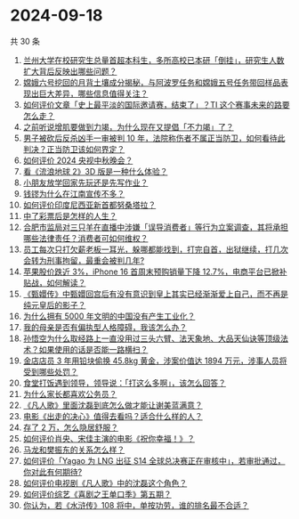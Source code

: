 # 2024-09-18

共 30 条

<!-- BEGIN ZHIHUVIDEO -->
<!-- 最后更新时间 Wed Sep 18 2024 00:11:04 GMT+0800 (China Standard Time) -->
1. [兰州大学在校研究生总量首超本科生，多所高校已本研「倒挂」，研究生人数扩大背后反映出哪些问题？](https://www.zhihu.com/question/667321668)
1. [嫦娥六号挖回的月背土壤成分揭秘，与阿波罗任务和嫦娥五号任务带回样品表现出巨大差异，哪些信息值得关注？](https://www.zhihu.com/question/667386991)
1. [如何评价文章「史上最平淡的国际邀请赛，结束了」？TI 这个赛事未来的路要怎么走？](https://www.zhihu.com/question/667315952)
1. [之前听说增肌要做到力竭，为什么现在又提倡「不力竭」了？](https://www.zhihu.com/question/667148988)
1. [男子被砍后反杀凶手一审被判 10 年，法院称伤者不属正当防卫，如何看待此判决？正当防卫该如何界定？](https://www.zhihu.com/question/667297580)
1. [如何评价 2024 央视中秋晚会？](https://www.zhihu.com/question/667422371)
1. [看《流浪地球 2》3D 版是一种什么体验？](https://www.zhihu.com/question/667154085)
1. [小朋友放学回家先玩还是先写作业？](https://www.zhihu.com/question/666153813)
1. [钱镠为什么在江南宣传不多？](https://www.zhihu.com/question/666533825)
1. [如何评价印度尼西亚新首都努桑塔拉？](https://www.zhihu.com/question/661220622)
1. [中了彩票后是怎样的人生？](https://www.zhihu.com/question/456468625)
1. [合肥市监局对三只羊在直播中涉嫌「误导消费者」等行为立案调查，其将承担哪些法律责任？消费者可如何维权？](https://www.zhihu.com/question/667389119)
1. [员工每次只打欠薪老板一耳光，躲哪都能找到，打完自首，出狱继续，打几次会转为刑事拘留，最重会被判几年?](https://www.zhihu.com/question/661147305)
1. [苹果股价跌近 3%，iPhone 16 首周末预购销量下降 12.7%，电商平台已掀补贴战，如何解读？](https://www.zhihu.com/question/667379411)
1. [《甄嬛传》中甄嬛回宫后有没有意识到皇上其实已经渐渐爱上自己，而不再是纯元皇后的影子？](https://www.zhihu.com/question/655782811)
1. [为什么拥有 5000 年文明的中国没有产生工业化？](https://www.zhihu.com/question/633096567)
1. [我的母亲是否有偏执型人格障碍，我该怎么办？](https://www.zhihu.com/question/68187662)
1. [孙悟空为什么取经路上一直没用过三头六臂、法天象地、大品天仙诀等顶级法术？如果使用的话是否能一路横扫？](https://www.zhihu.com/question/596192038)
1. [金店店员 3 年用铅块偷换 45.8kg 黄金，涉案价值达 1894 万元，涉事人员将受到哪些处罚？](https://www.zhihu.com/question/667312547)
1. [食堂打饭遇到领导，领导说：「打这么多啊」，该怎么回答？](https://www.zhihu.com/question/627379818)
1. [为什么家长都喜欢公务员？](https://www.zhihu.com/question/655249268)
1. [《凡人歌》里面沈磊到底怎么做才能让谢美蓝满意？](https://www.zhihu.com/question/666791825)
1. [电影《出走的决心》值得去看吗？适合什么样的人？](https://www.zhihu.com/question/665739415)
1. [存了 2 万，怎么隐居舒服？](https://www.zhihu.com/question/666407655)
1. [如何评价肖央、宋佳主演的电影《祝你幸福！》？](https://www.zhihu.com/question/666786197)
1. [马龙和樊振东的关系怎么样？](https://www.zhihu.com/question/664544875)
1. [如何评价「Yagao 为 LNG 出征 S14 全球总决赛正在审核中」，若审批通过，你对此有何期待?](https://www.zhihu.com/question/667394324)
1. [如何评价电视剧《凡人歌》中的沈磊这个角色？](https://www.zhihu.com/question/666573430)
1. [如何评价综艺《喜剧之王单口季》第五期？](https://www.zhihu.com/question/667033687)
1. [你认为，若《水浒传》108 将中，单按功劳，谁的排名最不合适？](https://www.zhihu.com/question/394995772)
<!-- END ZHIHUVIDEO -->
